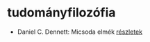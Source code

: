 # tudományfilozófia

- Daniel C. Dennett: Micsoda elmék [részletek](../_details/Daniel%20C.%20Dennett.md#id_631)